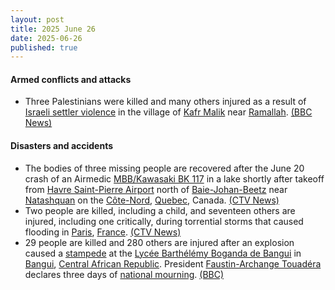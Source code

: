 ```yaml
---
layout: post
title: 2025 June 26
date: 2025-06-26
published: true
---
```



#### Armed conflicts and attacks

* Three Palestinians were killed and many others injured as a result of [Israeli settler violence](https://en.wikipedia.org/wiki/Israeli_settler_violence "Israeli settler violence") in the village of [Kafr Malik](https://en.wikipedia.org/wiki/Kafr_Malik "Kafr Malik") near [Ramallah](https://en.wikipedia.org/wiki/Ramallah "Ramallah"). [(BBC News)](https://www.bbc.com/news/articles/cz9knl5w529o/)

#### Disasters and accidents

* The bodies of three missing people are recovered after the June 20 crash of an Airmedic [MBB/Kawasaki BK 117](https://en.wikipedia.org/wiki/MBB/Kawasaki_BK_117 "MBB/Kawasaki BK 117") in a lake shortly after takeoff from [Havre Saint-Pierre Airport](https://en.wikipedia.org/wiki/Havre_Saint-Pierre_Airport "Havre Saint-Pierre Airport") north of [Baie-Johan-Beetz](https://en.wikipedia.org/wiki/Baie-Johan-Beetz "Baie-Johan-Beetz") near [Natashquan](https://en.wikipedia.org/wiki/Natashquan "Natashquan") on the [Côte-Nord](https://en.wikipedia.org/wiki/C%C3%B4te-Nord "Côte-Nord"), [Quebec](https://en.wikipedia.org/wiki/Quebec "Quebec"), Canada. [(CTV News)](https://www.ctvnews.ca/canada/article/bodies-of-three-people-missing-after-airmedic-helicopter-crash-in-quebec-recovered/)
* Two people are killed, including a child, and seventeen others are injured, including one critically, during torrential storms that caused flooding in [Paris](https://en.wikipedia.org/wiki/Paris "Paris"), [France](https://en.wikipedia.org/wiki/France "France"). [(CTV News)](https://www.ctvnews.ca/climate-and-environment/article/storms-in-france-leave-2-dead-17-injured-and-cause-parliament-to-spring-a-leak/)
* 29 people are killed and 280 others are injured after an explosion caused a [stampede](https://en.wikipedia.org/wiki/Stampede "Stampede") at the [Lycée Barthélémy Boganda de Bangui](https://en.wikipedia.org/wiki/Lyc%C3%A9e_Barth%C3%A9l%C3%A9my_Boganda_de_Bangui "Lycée Barthélémy Boganda de Bangui") in [Bangui](https://en.wikipedia.org/wiki/Bangui "Bangui"), [Central African Republic](https://en.wikipedia.org/wiki/Central_African_Republic "Central African Republic"). President [Faustin-Archange Touadéra](https://en.wikipedia.org/wiki/Faustin-Archange_Touad%C3%A9ra "Faustin-Archange Touadéra") declares three days of [national mourning](https://en.wikipedia.org/wiki/List_of_national_days_of_mourning_%282020%E2%80%93present%29 "List of national days of mourning (2020–present)"). [(BBC)](https://www.bbc.com/news/articles/crmvjrnkkjvo)
